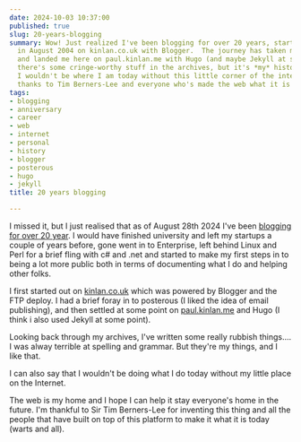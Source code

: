 ```yaml
---
date: 2024-10-03 10:37:00
published: true
slug: 20-years-blogging
summary: Wow! Just realized I've been blogging for over 20 years, starting way back
  in August 2004 on kinlan.co.uk with Blogger.  The journey has taken me through Posterous
  and landed me here on paul.kinlan.me with Hugo (and maybe Jekyll at some point).  Sure,
  there's some cringe-worthy stuff in the archives, but it's *my* history.  And honestly,
  I wouldn't be where I am today without this little corner of the internet.  Huge
  thanks to Tim Berners-Lee and everyone who's made the web what it is!
tags:
- blogging
- anniversary
- career
- web
- internet
- personal
- history
- blogger
- posterous
- hugo
- jekyll
title: 20 years blogging

---
```


I missed it, but I just realised that as of August 28th 2024 I\'ve been [blogging for over 20 year](https://paul.kinlan.me/first-post "https://paul.kinlan.me/first-post"). I would have finished university and left my startups a couple of years before, gone went in to Enterprise, left behind Linux and Perl for a brief fling with c# and .net and started to make my first steps in to being a lot more public both in terms of documenting what I do and helping other folks.

I first started out on [kinlan.co.uk](http://kinlan.co.uk "http://kinlan.co.uk") which was powered by Blogger and the FTP deploy. I had a brief foray in to posterous (I liked the idea of email publishing), and then settled at some point on [paul.kinlan.me](http://paul.kinlan.me "http://paul.kinlan.me") and Hugo (I think i also used Jekyll at some point).

Looking back through my archives, I\'ve written some really rubbish things.... I was alway terrible at spelling and grammar. But they\'re my things, and I like that.

I can also say that I wouldn\'t be doing what I do today without my little place on the Internet.

The web is my home and I hope I can help it stay everyone\'s home in the future. I\'m thankful to Sir Tim Berners-Lee for inventing this thing and all the people that have built on top of this platform to make it what it is today (warts and all).
